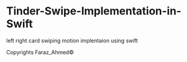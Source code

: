# Tinder-Swipe-Implementation-in-Swift

 left right card swiping motion implentaion using swift

Copyrights Faraz_Ahmed©
